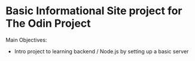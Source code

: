 # Basic Informational Site project for The Odin Project

Main Objectives:

- Intro project to learning backend / Node.js by setting up a basic server